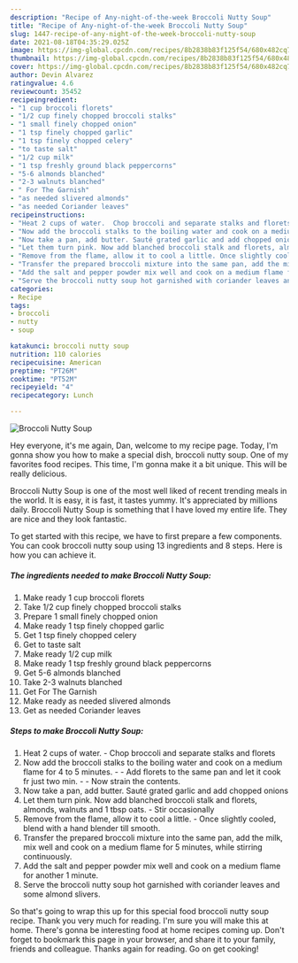 ```yaml
---
description: "Recipe of Any-night-of-the-week Broccoli Nutty Soup"
title: "Recipe of Any-night-of-the-week Broccoli Nutty Soup"
slug: 1447-recipe-of-any-night-of-the-week-broccoli-nutty-soup
date: 2021-08-18T04:35:29.025Z
image: https://img-global.cpcdn.com/recipes/8b2838b83f125f54/680x482cq70/broccoli-nutty-soup-recipe-main-photo.jpg
thumbnail: https://img-global.cpcdn.com/recipes/8b2838b83f125f54/680x482cq70/broccoli-nutty-soup-recipe-main-photo.jpg
cover: https://img-global.cpcdn.com/recipes/8b2838b83f125f54/680x482cq70/broccoli-nutty-soup-recipe-main-photo.jpg
author: Devin Alvarez
ratingvalue: 4.6
reviewcount: 35452
recipeingredient:
- "1 cup broccoli florets"
- "1/2 cup finely chopped broccoli stalks"
- "1 small finely chopped onion"
- "1 tsp finely chopped garlic"
- "1 tsp finely chopped celery"
- "to taste salt"
- "1/2 cup milk"
- "1 tsp freshly ground black peppercorns"
- "5-6 almonds blanched"
- "2-3 walnuts blanched"
- " For The Garnish"
- "as needed slivered almonds"
- "as needed Coriander leaves"
recipeinstructions:
- "Heat 2 cups of water.  Chop broccoli and separate stalks and florets"
- "Now add the broccoli stalks to the boiling water and cook on a medium flame for 4 to 5 minutes.  Add florets to the same pan and let it cook fr just two min.   Now strain the contents."
- "Now take a pan, add butter. Sauté grated garlic and add chopped onions"
- "Let them turn pink. Now add blanched broccoli stalk and florets, almonds, walnuts and 1 tbsp oats.  Stir occasionally"
- "Remove from the flame, allow it to cool a little. Once slightly cooled, blend with a hand blender till smooth."
- "Transfer the prepared broccoli mixture into the same pan, add the milk, mix well and cook on a medium flame for 5 minutes, while stirring continuously."
- "Add the salt and pepper powder mix well and cook on a medium flame for another 1 minute."
- "Serve the broccoli nutty soup hot garnished with coriander leaves and some almond slivers."
categories:
- Recipe
tags:
- broccoli
- nutty
- soup

katakunci: broccoli nutty soup 
nutrition: 110 calories
recipecuisine: American
preptime: "PT26M"
cooktime: "PT52M"
recipeyield: "4"
recipecategory: Lunch

---
```



![Broccoli Nutty Soup](https://img-global.cpcdn.com/recipes/8b2838b83f125f54/680x482cq70/broccoli-nutty-soup-recipe-main-photo.jpg)

Hey everyone, it's me again, Dan, welcome to my recipe page. Today, I'm gonna show you how to make a special dish, broccoli nutty soup. One of my favorites food recipes. This time, I'm gonna make it a bit unique. This will be really delicious.



Broccoli Nutty Soup is one of the most well liked of recent trending meals in the world. It is easy, it is fast, it tastes yummy. It's appreciated by millions daily. Broccoli Nutty Soup is something that I have loved my entire life. They are nice and they look fantastic.


To get started with this recipe, we have to first prepare a few components. You can cook broccoli nutty soup using 13 ingredients and 8 steps. Here is how you can achieve it.

<!--inarticleads1-->

##### The ingredients needed to make Broccoli Nutty Soup:

1. Make ready 1 cup broccoli florets
1. Take 1/2 cup finely chopped broccoli stalks
1. Prepare 1 small finely chopped onion
1. Make ready 1 tsp finely chopped garlic
1. Get 1 tsp finely chopped celery
1. Get to taste salt
1. Make ready 1/2 cup milk
1. Make ready 1 tsp freshly ground black peppercorns
1. Get 5-6 almonds blanched
1. Take 2-3 walnuts blanched
1. Get  For The Garnish
1. Make ready as needed slivered almonds
1. Get as needed Coriander leaves




<!--inarticleads2-->

##### Steps to make Broccoli Nutty Soup:

1. Heat 2 cups of water.  - Chop broccoli and separate stalks and florets
1. Now add the broccoli stalks to the boiling water and cook on a medium flame for 4 to 5 minutes. -  - Add florets to the same pan and let it cook fr just two min.  -  - Now strain the contents.
1. Now take a pan, add butter. Sauté grated garlic and add chopped onions
1. Let them turn pink. Now add blanched broccoli stalk and florets, almonds, walnuts and 1 tbsp oats.  - Stir occasionally
1. Remove from the flame, allow it to cool a little. - Once slightly cooled, blend with a hand blender till smooth.
1. Transfer the prepared broccoli mixture into the same pan, add the milk, mix well and cook on a medium flame for 5 minutes, while stirring continuously.
1. Add the salt and pepper powder mix well and cook on a medium flame for another 1 minute.
1. Serve the broccoli nutty soup hot garnished with coriander leaves and some almond slivers.




So that's going to wrap this up for this special food broccoli nutty soup recipe. Thank you very much for reading. I'm sure you will make this at home. There's gonna be interesting food at home recipes coming up. Don't forget to bookmark this page in your browser, and share it to your family, friends and colleague. Thanks again for reading. Go on get cooking!
